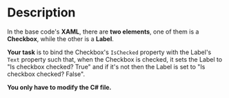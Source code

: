 # Description

In the base code's **XAML**, there are **two elements**, one of them is a **Checkbox**, while the other is a **Label**.

**Your task** is to bind the Checkbox's `IsChecked` property with the Label's `Text` property such that, when the Checkbox is checked, it sets the Label to "Is checkbox checked? True" and if it's not then the Label is set to "Is checkbox checked? False".

**You only have to modify the C# file.**
